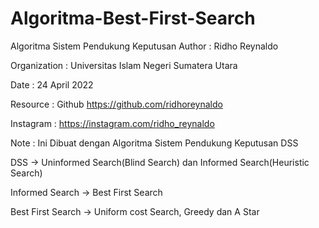 # Algoritma-Best-First-Search
Algoritma Sistem Pendukung Keputusan
Author       : Ridho Reynaldo

Organization : Universitas Islam Negeri Sumatera Utara

Date	     : 24 April 2022

Resource     : Github https://github.com/ridhoreynaldo

Instagram    : https://instagram.com/ridho_reynaldo

Note	     : Ini Dibuat dengan Algoritma Sistem Pendukung Keputusan DSS

DSS -> Uninformed Search(Blind Search) dan Informed Search(Heuristic Search)

Informed Search -> Best First Search

Best First Search -> Uniform cost Search, Greedy dan A Star
